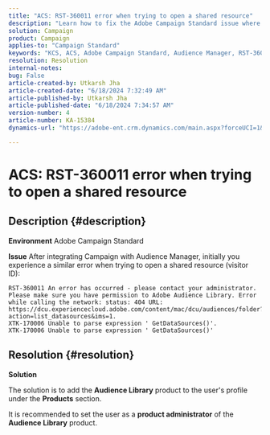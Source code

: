 ```yaml
---
title: "ACS: RST-360011 error when trying to open a shared resource"
description: "Learn how to fix the Adobe Campaign Standard issue where you experience an error when trying to open a shared resource."
solution: Campaign
product: Campaign
applies-to: "Campaign Standard"
keywords: "KCS, ACS, Adobe Campaign Standard, Audience Manager, RST-360011, error, open shared resource"
resolution: Resolution
internal-notes: 
bug: False
article-created-by: Utkarsh Jha
article-created-date: "6/18/2024 7:32:49 AM"
article-published-by: Utkarsh Jha
article-published-date: "6/18/2024 7:34:57 AM"
version-number: 4
article-number: KA-15384
dynamics-url: "https://adobe-ent.crm.dynamics.com/main.aspx?forceUCI=1&pagetype=entityrecord&etn=knowledgearticle&id=9272baf0-442d-ef11-840b-6045bd06eea5"

---
```

# ACS: RST-360011 error when trying to open a shared resource

## Description {#description}


<b>Environment</b>
 Adobe Campaign Standard

<b>Issue</b>
 After integrating Campaign with Audience Manager, initially you experience a similar error when trying to open a shared resource (visitor ID):


```
RST-360011 An error has occurred - please contact your administrator.
Please make sure you have permission to Adobe Audience Library. Error while calling the network: status: 404 URL: https://dcu.experiencecloud.adobe.com/content/mac/dcu/audiences/folder?action=list_datasources&ims=1.
XTK-170006 Unable to parse expression ' GetDataSources()'.
XTK-170006 Unable to parse expression ' GetDataSources()'
```





## Resolution {#resolution}


<b>Solution</b>

The solution is to add the <b>Audience Library</b> product to the user's profile under the <b>Products</b> section.

It is recommended to set the user as a <b>product administrator</b> of the <b>Audience Library</b> product.
